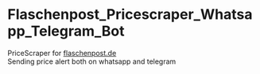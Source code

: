 # Flaschenpost_Pricescraper_Whatsapp_Telegram_Bot
PriceScraper for <a href="https://www.flaschenpost.de">flaschenpost.de</a> <br>
Sending price alert both on whatsapp and telegram
